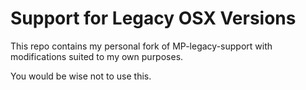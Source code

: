 # Support for Legacy OSX Versions

This repo contains my personal fork of MP-legacy-support with modifications suited to my own purposes.

You would be wise not to use this.
